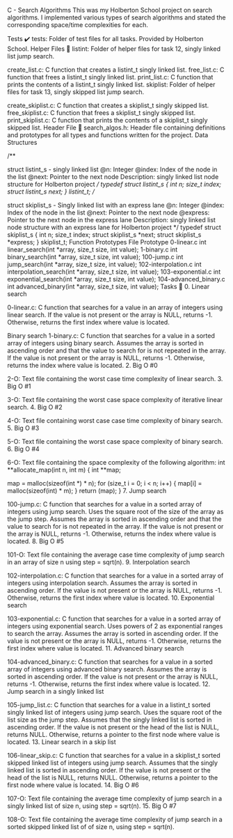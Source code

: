 C - Search Algorithms This was my Holberton School project on search algorithms. I implemented various types of search algorithms and stated the corresponding space/time complexities for each.

Tests ✔️ tests: Folder of test files for all tasks. Provided by Holberton School. Helper Files 🙌 listint: Folder of helper files for task 12, singly linked list jump search.

create_list.c: C function that creates a listint_t singly linked list. free_list.c: C function that frees a listint_t singly linked list. print_list.c: C function that prints the contents of a listint_t singly linked list. skiplist: Folder of helper files for task 13, singly skipped list jump search.

create_skiplist.c: C function that creates a skiplist_t singly skipped list. free_skiplist.c: C function that frees a skiplist_t singly skipped list. print_skiplist.c: C function that prints the contents of a skiplist_t singly skipped list. Header File 📁 search_algos.h: Header file containing definitions and prototypes for all types and functions written for the project. Data Structures

/**

struct listint_s - singly linked list
@n: Integer
@index: Index of the node in the list
@next: Pointer to the next node
Description: singly linked list node structure
for Holberton project */ typedef struct listint_s { int n; size_t index; struct listint_s *next; } listint_t;
/**

struct skiplist_s - Singly linked list with an express lane
@n: Integer
@index: Index of the node in the list
@next: Pointer to the next node
@express: Pointer to the next node in the express lane
Description: singly linked list node structure with an express lane
for Holberton project */ typedef struct skiplist_s { int n; size_t index; struct skiplist_s *next; struct skiplist_s *express; } skiplist_t; Function Prototypes
File Prototype 0-linear.c int linear_search(int *array, size_t size, int value); 1-binary.c int binary_search(int *array, size_t size, int value); 100-jump.c int jump_search(int *array, size_t size, int value); 102-interpolation.c int interpolation_search(int *array, size_t size, int value); 103-exponential.c int exponential_search(int *array, size_t size, int value); 104-advanced_binary.c int advanced_binary(int *array, size_t size, int value); Tasks 📃 0. Linear search

0-linear.c: C function that searches for a value in an array of integers using linear search. If the value is not present or the array is NULL, returns -1. Otherwise, returns the first index where value is located.

Binary search
1-binary.c: C function that searches for a value in a sorted array of integers using binary search. Assumes the array is sorted in ascending order and that the value to search for is not repeated in the array. If the value is not present or the array is NULL, returns -1. Otherwise, returns the index where value is located. 2. Big O #0

2-O: Text file containing the worst case time complexity of linear search. 3. Big O #1

3-O: Text file containing the worst case space complexity of iterative linear search. 4. Big O #2

4-O: Text file containing worst case case time complexity of binary search. 5. Big O #3

5-O: Text file containing the worst case space complexity of binary search. 6. Big O #4

6-O: Text file containing the space complexity of the following algorithm: int **allocate_map(int n, int m) { int **map;

map = malloc(sizeof(int *) * n);
for (size_t i = 0; i < n; i++)
{
    map[i] = malloc(sizeof(int) * m);
	}
	return (map);
} 7. Jump search

100-jump.c: C function that searches for a value in a sorted array of integers using jump search. Uses the square root of the size of the array as the jump step. Assumes the array is sorted in ascending order and that the value to search for is not repeated in the array. If the value is not present or the array is NULL, returns -1. Otherwise, returns the index where value is located. 8. Big O #5

101-O: Text file containing the average case time complexity of jump search in an array of size n using step = sqrt(n). 9. Interpolation search

102-interpolation.c: C function that searches for a value in a sorted array of integers using interpolation search. Assumes the array is sorted in ascending order. If the value is not present or the array is NULL, returns -1. Otherwise, returns the first index where value is located. 10. Exponential search

103-exponential.c: C function that searches for a value in a sorted array of integers using exponential search. Uses powers of 2 as exponential ranges to search the array. Assumes the array is sorted in ascending order. If the value is not present or the array is NULL, returns -1. Otherwise, returns the first index where value is located. 11. Advanced binary search

104-advanced_binary.c: C function that searches for a value in a sorted array of integers using advanced binary search. Assumes the array is sorted in ascending order. If the value is not present or the array is NULL, returns -1. Otherwise, returns the first index where value is located. 12. Jump search in a singly linked list

105-jump_list.c: C function that searches for a value in a listint_t sorted singly linked list of integers using jump search. Uses the square root of the list size as the jump step. Assumes that the singly linked list is sorted in ascending order. If the value is not present or the head of the list is NULL, returns NULL. Otherwise, returns a pointer to the first node where value is located. 13. Linear search in a skip list

106-linear_skip.c: C function that searches for a value in a skiplist_t sorted skipped linked list of integers using jump search. Assumes that the singly linked list is sorted in ascending order. If the value is not present or the head of the list is NULL, returns NULL. Otherwise, returns a pointer to the first node where value is located. 14. Big O #6

107-O: Text file containing the average time complexity of jump search in a singly linked list of size n, using step = sqrt(n). 15. Big O #7

108-O: Text file containing the average time complexity of jump search in a sorted skipped linked list of of size n, using step = sqrt(n).
